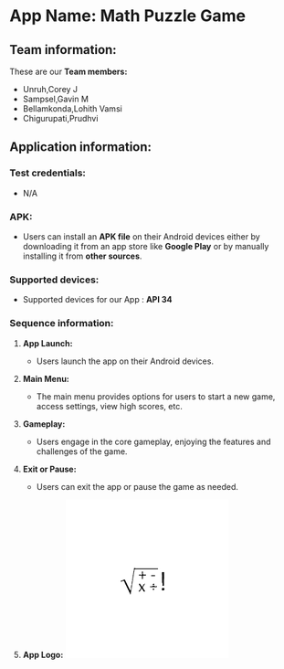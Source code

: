 # App Name: Math Puzzle Game

 ## Team information:
 These are our **Team members:**
 * Unruh,Corey J
 * Sampsel,Gavin M
 * Bellamkonda,Lohith Vamsi
 * Chigurupati,Prudhvi

## Application information:
### Test credentials:
* N/A
### APK:
* Users can install an **APK file** on their Android devices either by downloading it from an app store like **Google Play** or by manually installing it from **other sources**.
### Supported devices:
* Supported devices for our App : **API 34**
### Sequence information:

1. **App Launch:**
   * Users launch the app on their Android devices.

2. **Main Menu:**
   * The main menu provides options for users to start a new game, access settings, view high scores, etc.

3. **Gameplay:**
   * Users engage in the core gameplay, enjoying the features and challenges of the game.

4. **Exit or Pause:**
   * Users can exit the app or pause the game as needed.

5. **App Logo:**
   ![Math Puzzle Game App Logo](app_icon.png)

